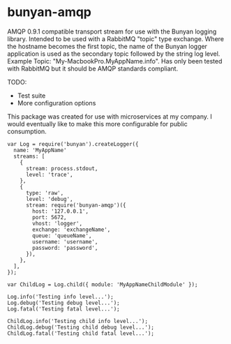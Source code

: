 bunyan-amqp
====================

AMQP 0.9.1 compatible transport stream for use with the Bunyan logging library.  Intended to be used with a RabbitMQ "topic" type exchange.  Where the hostname becomes the first topic, the name of the Bunyan logger application is used as the secondary topic followed by the string log level.  Example Topic: "My-MacbookPro.MyAppName.info".  Has only been tested with RabbitMQ but it should be AMQP standards compliant.

TODO:
  - Test suite
  - More configuration options

This package was created for use with microservices at my company.  I would eventually like to make this more configurable for public consumption.

```
var Log = require('bunyan').createLogger({
  name: 'MyAppName'
  streams: [
    {
      stream: process.stdout,
      level: 'trace',
    },
    {
      type: 'raw',
      level: 'debug',
      stream: require('bunyan-amqp')({
        host: '127.0.0.1',
        port: 5672,
        vhost: 'logger',
        exchange: 'exchangeName',
        queue: 'queueName',
        username: 'username',
        password: 'password',
      }),
    },
  ],
});

var ChildLog = Log.child({ module: 'MyAppNameChildModule' });

Log.info('Testing info level...');
Log.debug('Testing debug level...');
Log.fatal('Testing fatal level...');

ChildLog.info('Testing child info level...');
ChildLog.debug('Testing child debug level...');
ChildLog.fatal('Testing child fatal level...');
```
